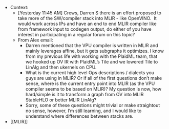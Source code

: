 - Context:
	- [Yesterday 11:45 AM] Crews, Darren S
	  there is an effort proposed to take more of the SW/compiler stack into MLIR - like OpenVINO.  It would work across IPs and have an end to end MLIR compiler like from framework input to codegen output, do either of you have interest in participating in a regular forum on this topic?
	- From Alex email:
		- Darren mentioned that the VPU compiler is written in MLIR and mainly leverages affine, but it gets subgraphs it optimizes. I know from my previous life with working with the PlaidML team, that we hooked up OV IR with PlaidML’s Tile and we lowered Tile to LinAlg and then ukernels on CPU.
		- What is the current high level Ops descriptions / dialects you guys are using in MLIR? Or if all of the first questions don’t make sense, where is the current entry point into MLIR (as the VPU compiler seems to be based on MLIR)? My question is now, how hard/simple is it to transform a graph from OV into MLIR StableHLO or better MLIR LinAlg?
		- Sorry, some of these questions might trivial or make straightout no sense, however, I’m still learning, and I would like to understand where differences between stacks are.
- [[MLIR]]